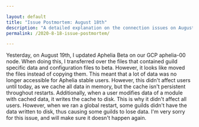 ```yaml
---

layout: default
title: "Issue Postmortem: August 18th"
description: "A detailed explanation on the connection issues on August 18th."
permalink: /2020-8-18-issue-postmortem/

---
```


Yesterday, on August 19th, I updated Aphelia Beta on our GCP aphelia-00 node. When doing this, I transferred over the files that contained guild specific data 
and configuration files to beta. However, it looks like moved the files instead of copying them. This meant that a lot of data was no longer accessible for 
Aphelia stable users. However, this didn't affect users until today, as we cache all data in memory, but the cache isn't persistent throughout restarts. 
Additionally, when a user modifies data of a module with cached data, it writes the cache to disk. This is why it didn't affect all users. However, when we ran 
a global restart, some guilds didn't have the data written to disk, thus causing some guilds to lose data. I'm very sorry for this issue, and will make sure 
it doesn't happen again.
